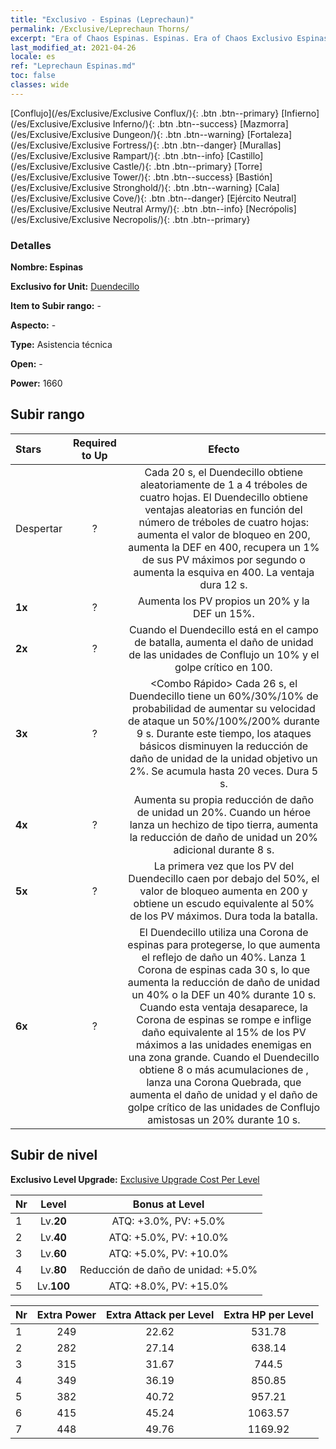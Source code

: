 ```yaml
---
title: "Exclusivo - Espinas (Leprechaun)"
permalink: /Exclusive/Leprechaun Thorns/
excerpt: "Era of Chaos Espinas. Espinas. Era of Chaos Exclusivo Espinas. Duendecillo Exclusivo."
last_modified_at: 2021-04-26
locale: es
ref: "Leprechaun Espinas.md"
toc: false
classes: wide
---
```

 [Conflujo](/es/Exclusive/Exclusive Conflux/){: .btn .btn--primary} [Infierno](/es/Exclusive/Exclusive Inferno/){: .btn .btn--success} [Mazmorra](/es/Exclusive/Exclusive Dungeon/){: .btn .btn--warning} [Fortaleza](/es/Exclusive/Exclusive Fortress/){: .btn .btn--danger} [Murallas](/es/Exclusive/Exclusive Rampart/){: .btn .btn--info} [Castillo](/es/Exclusive/Exclusive Castle/){: .btn .btn--primary} [Torre](/es/Exclusive/Exclusive Tower/){: .btn .btn--success} [Bastión](/es/Exclusive/Exclusive Stronghold/){: .btn .btn--warning} [Cala](/es/Exclusive/Exclusive Cove/){: .btn .btn--danger} [Ejército Neutral](/es/Exclusive/Exclusive Neutral Army/){: .btn .btn--info} [Necrópolis](/es/Exclusive/Exclusive Necropolis/){: .btn .btn--primary} 

### Detalles
 **Nombre: Espinas** 

 **Exclusivo for Unit:** [Duendecillo](/es/units/Leprechaun/) 

 **Item to Subir rango:** -

 **Aspecto:** -

 **Type:** Asistencia técnica

 **Open:** -

 **Power:** 1660

## Subir rango

  |     Stars    |  Required to Up | Efecto |
  |:-------------|:---------------:|:---------------:|
  |  Despertar  | ? | <Dama de la Suerte> Cada 20 s, el Duendecillo obtiene aleatoriamente de 1 a 4 tréboles de cuatro hojas. El Duendecillo obtiene ventajas aleatorias en función del número de tréboles de cuatro hojas: aumenta el valor de bloqueo en 200, aumenta la DEF en 400, recupera un 1% de sus PV máximos por segundo o aumenta la esquiva en 400. La ventaja dura 12 s. |
  | **1x** <i class="fas fa-star"/> | ? | Aumenta los PV propios un 20% y la DEF un 15%. |
  | **2x** <i class="fas fa-star"/> | ? | Cuando el Duendecillo está en el campo de batalla, aumenta el daño de unidad de las unidades de Conflujo un 10% y el golpe crítico en 100. |
  | **3x** <i class="fas fa-star"/> | ? | <Combo Rápido> Cada 26 s, el Duendecillo tiene un 60%/30%/10% de probabilidad de aumentar su velocidad de ataque un 50%/100%/200% durante 9 s. Durante este tiempo, los ataques básicos disminuyen la reducción de daño de unidad de la unidad objetivo un 2%. Se acumula hasta 20 veces. Dura 5 s. |
  | **4x** <i class="fas fa-star"/> | ? | Aumenta su propia reducción de daño de unidad un 20%. Cuando un héroe lanza un hechizo de tipo tierra, aumenta la reducción de daño de unidad un 20% adicional durante 8 s. |
  | **5x** <i class="fas fa-star"/> | ? | La primera vez que los PV del Duendecillo caen por debajo del 50%, el valor de bloqueo aumenta en 200 y obtiene un escudo equivalente al 50% de los PV máximos. Dura toda la batalla. |
  | **6x** <i class="fas fa-star"/> | ? | <Corona de espinas> El Duendecillo utiliza una Corona de espinas para protegerse, lo que aumenta el reflejo de daño un 40%. Lanza 1 Corona de espinas cada 30 s, lo que aumenta la reducción de daño de unidad un 40% o la DEF un 40% durante 10 s. Cuando esta ventaja desaparece, la Corona de espinas se rompe e inflige daño equivalente al 15% de los PV máximos a las unidades enemigas en una zona grande. Cuando el Duendecillo obtiene 8 o más acumulaciones de <Fortuna>, lanza una Corona Quebrada, que aumenta el daño de unidad y el daño de golpe crítico de las unidades de Conflujo amistosas un 20% durante 10 s. |


## Subir de nivel
 **Exclusivo Level Upgrade:** [Exclusive Upgrade Cost Per Level](/Exclusive/ExclusiveUpgradeCostPerLevel/)

  |  Nr  |   Level  | Bonus at Level |
  |:-----|:--------:|:--------------:|
  | 1 | Lv.**20** | ATQ: +3.0%, PV: +5.0% |
  | 2 | Lv.**40** | ATQ: +5.0%, PV: +10.0% |
  | 3 | Lv.**60** | ATQ: +5.0%, PV: +10.0% |
  | 4 | Lv.**80** | Reducción de daño de unidad: +5.0% |
  | 5 | Lv.**100** | ATQ: +8.0%, PV: +15.0% |


  |  Nr  |  Extra Power | Extra Attack per Level | Extra HP per Level |
  |:-----|:--------:|:--------:|:--------:|
  | 1 | 249 | 22.62 | 531.78 |
  | 2 | 282 | 27.14 | 638.14 |
  | 3 | 315 | 31.67 | 744.5 |
  | 4 | 349 | 36.19 | 850.85 |
  | 5 | 382 | 40.72 | 957.21 |
  | 6 | 415 | 45.24 | 1063.57 |
  | 7 | 448 | 49.76 | 1169.92 |


